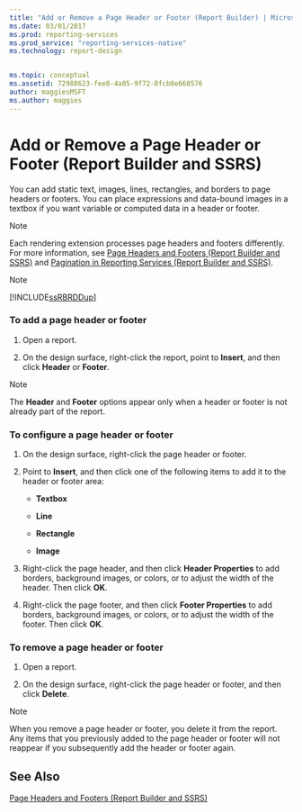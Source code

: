 ```yaml
---
title: "Add or Remove a Page Header or Footer (Report Builder) | Microsoft Docs"
ms.date: 03/01/2017
ms.prod: reporting-services
ms.prod_service: "reporting-services-native"
ms.technology: report-design


ms.topic: conceptual
ms.assetid: 72988623-fee8-4a05-9f72-8fcb8e668576
author: maggiesMSFT
ms.author: maggies
---
```

# Add or Remove a Page Header or Footer (Report Builder and SSRS)
  You can add static text, images, lines, rectangles, and borders to page headers or footers. You can place expressions and data-bound images in a textbox if you want variable or computed data in a header or footer.  
  
> [!NOTE]  
>  Each rendering extension processes page headers and footers differently. For more information, see [Page Headers and Footers &#40;Report Builder and SSRS&#41;](../../reporting-services/report-design/page-headers-and-footers-report-builder-and-ssrs.md) and [Pagination in Reporting Services &#40;Report Builder  and SSRS&#41;](../../reporting-services/report-design/pagination-in-reporting-services-report-builder-and-ssrs.md).  
  
> [!NOTE]  
>  [!INCLUDE[ssRBRDDup](../../includes/ssrbrddup-md.md)]  
  
### To add a page header or footer  
  
1.  Open a report.  
  
2.  On the design surface, right-click the report, point to **Insert**, and then click **Header** or **Footer**.  
  
> [!NOTE]  
>  The **Header** and **Footer** options appear only when a header or footer is not already part of the report.  
  
### To configure a page header or footer  
  
1.  On the design surface, right-click the page header or footer.  
  
2.  Point to **Insert**, and then click one of the following items to add it to the header or footer area:  
  
    -   **Textbox**  
  
    -   **Line**  
  
    -   **Rectangle**  
  
    -   **Image**  
  
3.  Right-click the page header, and then click **Header Properties** to add borders, background images, or colors, or to adjust the width of the header. Then click **OK**.  
  
4.  Right-click the page footer, and then click **Footer Properties** to add borders, background images, or colors, or to adjust the width of the footer. Then click **OK**.  
  
### To remove a page header or footer  
  
1.  Open a report.  
  
2.  On the design surface, right-click the page header or footer, and then click **Delete**.  
  
> [!NOTE]  
>  When you remove a page header or footer, you delete it from the report. Any items that you previously added to the page header or footer will not reappear if you subsequently add the header or footer again.  
  
## See Also  
 [Page Headers and Footers &#40;Report Builder and SSRS&#41;](../../reporting-services/report-design/page-headers-and-footers-report-builder-and-ssrs.md)  
  
  
